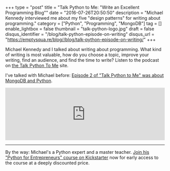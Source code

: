 +++
type = "post"
title = "Talk Python to Me: \"Write an Excellent Programming Blog\""
date = "2016-07-26T20:50:50"
description = "Michael Kennedy interviewed me about my five \"design patterns\" for writing about programming."
category = ["Python", "Programming", "MongoDB"]
tag = []
enable_lightbox = false
thumbnail = "talk-python-logo.jpg"
draft = false
disqus_identifier = "/blog/talk-python-episode-on-writing"
disqus_url = "https://emptysqua.re/blog//blog/talk-python-episode-on-writing/"
+++

<p>Michael Kennedy and I talked about writing about programming. What kind of writing is most valuable, how do you choose a topic, improve your writing, find an audience, and find the time to write? Listen to the podcast on <a href="https://talkpython.fm/episodes/show/69/write-an-excellent-programming-blog">the Talk Python To Me</a> site.</p>
<p>I've talked with Michael before: <a href="https://talkpython.fm/episodes/show/2/python-and-mongodb">Episode 2 of "Talk Python to Me" was about MongoDB and Python</a>.</p>
<iframe width="100%" height="166" scrolling="no" frameborder="no"
     src="https://w.soundcloud.com/player/?url=https%3A//api.soundcloud.com/tracks/275501774&color=ff5500&auto_play=false&hide_related=false&show_comments=true&show_user=true&show_reposts=false">
</iframe>

<hr />
<p>By the way: Michael's a Python expert and a master teacher. <a href="https://www.kickstarter.com/projects/mikeckennedy/python-for-entrepreneurs-video-course">Join his "Python for Entrepreneurs" course on Kickstarter</a> now for early access to the course at a deeply discounted price.</p>
